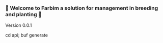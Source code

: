 ###  👋 Welcome to Farbim a solution for management in breeding and planting 👋

Version 0.0.1

cd api; buf generate

